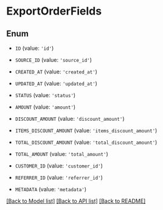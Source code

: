 # ExportOrderFields


## Enum

* `ID` (value: `'id'`)

* `SOURCE_ID` (value: `'source_id'`)

* `CREATED_AT` (value: `'created_at'`)

* `UPDATED_AT` (value: `'updated_at'`)

* `STATUS` (value: `'status'`)

* `AMOUNT` (value: `'amount'`)

* `DISCOUNT_AMOUNT` (value: `'discount_amount'`)

* `ITEMS_DISCOUNT_AMOUNT` (value: `'items_discount_amount'`)

* `TOTAL_DISCOUNT_AMOUNT` (value: `'total_discount_amount'`)

* `TOTAL_AMOUNT` (value: `'total_amount'`)

* `CUSTOMER_ID` (value: `'customer_id'`)

* `REFERRER_ID` (value: `'referrer_id'`)

* `METADATA` (value: `'metadata'`)

[[Back to Model list]](../README.md#documentation-for-models) [[Back to API list]](../README.md#documentation-for-api-endpoints) [[Back to README]](../README.md)



